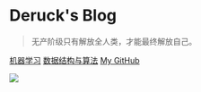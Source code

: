 # **Deruck's Blog** 

> 无产阶级只有解放全人类，才能最终解放自己。



[机器学习](ML/README.md)
[数据结构与算法](DSNA/README.md)
[My GitHub](https://github.com/Deruck)

![](https://cdn.jsdelivr.net/gh/Deruck/Img/Img/1.jpg)